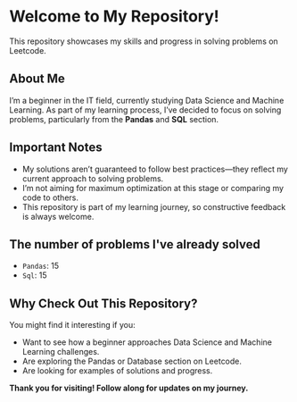 # Welcome to My Repository!  

This repository showcases my skills and progress in solving problems on Leetcode.  

## About Me  

I’m a beginner in the IT field, currently studying Data Science and Machine Learning. As part of my learning process, I’ve decided to focus on solving problems, particularly from the **Pandas** and **SQL** section. 

## Important Notes  

- My solutions aren’t guaranteed to follow best practices—they reflect my current approach to solving problems.  
- I’m not aiming for maximum optimization at this stage or comparing my code to others.  
- This repository is part of my learning journey, so constructive feedback is always welcome.  

## The number of problems I've already solved

<!-- FILE_COUNT_START -->
- `Pandas`: 15
- `Sql`: 15
<!-- FILE_COUNT_END -->

## Why Check Out This Repository?  

You might find it interesting if you:  
- Want to see how a beginner approaches Data Science and Machine Learning challenges.  
- Are exploring the Pandas or Database section on Leetcode.  
- Are looking for examples of solutions and progress.  

**Thank you for visiting! Follow along for updates on my journey.**
